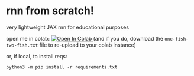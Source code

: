 # rnn from scratch!

very lightweight JAX rnn for educational purposes

open me in colab:
<a target="_blank" href="https://colab.research.google.com/github/phinate/jax-rnn/blob/main/demo.ipynb">
<img src="https://colab.research.google.com/assets/colab-badge.svg" alt="Open In Colab"/>
</a> (and if you do, download the `one-fish-two-fish.txt` file to re-upload to your colab instance)

or, if local, to install reqs:

```
python3 -m pip install -r requirements.txt
```
